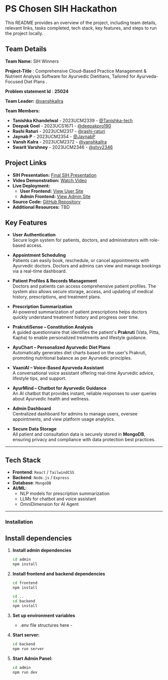 # PS Chosen SIH Hackathon

This README provides an overview of the project, including team details, relevant links, tasks completed, tech stack, key features, and steps to run the project locally.

## Team Details

**Team Name:** SIH Winners  

**Project-Title** : Comprehensive Cloud-Based Practice Management & Nutrient Analysis Software for Ayurvedic Dietitians, Tailored for Ayurveda-Focused Diet Plans . 

**Problem statement Id** : **25024**

**Team Leader:** [@vanshkallra](https://github.com/vanshkallra) 

**Team Members:**

- **Tanishka Khandelwal** - 2023UCM2339 - [@Tanishka-tech](https://github.com/tanishka-git2715)  
- **Deepak Goel** - 2023UCS1671 - [@deepakpro190](https://github.com/deepakpro190)  
- **Rashi Raturi** - 2023UCM2317 - [@rashi-raturi](https://github.com/rashi-raturi)  
- **Jaynab P** - 2023UCM2354 - [@JaynabP](https://github.com/JaynabP)  
- **Vansh Kalra** - 2023UCM2372 - [@vanshkallra](https://github.com/vanshkallra)  
- **Swarit Varshney** - 2023UCM2346 - [@stvy2346](https://github.com/stvy2346)  

## Project Links

- **SIH Presentation:** [Final SIH Presentation](TBD)  
- **Video Demonstration:** [Watch Video](TBD)  
- **Live Deployment:**
   - **User Frontend:** [View User Site](https://ayurdev.vercel.app/)  
   - **Admin Frontend:** [View Admin Site](https://ayurdev-admin.vercel.app)  
- **Source Code:** [GitHub Repository](https://github.com/rashi-raturi/Ayur.dev)  
- **Additional Resources:** TBD

## Key Features

- **User Authentication**  
  Secure login system for patients, doctors, and administrators with role-based access.

- **Appointment Scheduling**  
  Patients can easily book, reschedule, or cancel appointments with Ayurvedic doctors. Doctors and admins can view and manage bookings via a real-time dashboard.

- **Patient Profiles & Records Management**  
  Doctors and patients can access comprehensive patient profiles. The system also allows secure storage, access, and updating of medical history, prescriptions, and treatment plans.

- **Prescription Summarization**  
  AI-powered summarization of patient prescriptions helps doctors quickly understand treatment history and progress over time.

- **PrakrutiSense – Constitution Analysis**  
  A guided questionnaire that identifies the patient's **Prakruti** (Vata, Pitta, Kapha) to enable personalized treatments and lifestyle guidance.

- **AyuChart – Personalized Ayurvedic Diet Plans**  
  Automatically generates diet charts based on the user's Prakruti, promoting nutritional balance as per Ayurvedic principles.

- **VaaniAI – Voice-Based Ayurveda Assistant**  
  A conversational voice assistant offering real-time Ayurvedic advice, lifestyle tips, and support.

- **AyurMind – Chatbot for Ayurvedic Guidance**  
  An AI chatbot that provides instant, reliable responses to user queries about Ayurvedic health and wellness.

- **Admin Dashboard**  
  Centralized dashboard for admins to manage users, oversee appointments, and view platform usage analytics.

- **Secure Data Storage**  
  All patient and consultation data is securely stored in **MongoDB**, ensuring privacy and compliance with data protection best practices.

---

## Tech Stack

- **Frontend**: `React` / `TailwindCSS`
- **Backend**: `Node.js` / `Express` 
- **Database**: `MongoDB` 
- **AI/ML**:
  - NLP models for prescription summarization
  - LLMs for chatbot and voice assistant
  - OmniDimension for AI Agent
---

### Installation

## Install dependencies

1. **Install admin dependencies**
   ```bash
   cd admin
   npm install
   ```

2. **Install frontend and backend dependencies**
   ```bash
   cd frontend
   npm install
   ```

   ```bash
   cd ..
   cd backend
   npm install
   ```

3. **Set up environment variables**
   - .env file structures here -

4. **Start server:**
   ```bash
   cd backend
   npm run server
   ```

5. **Start Admin Panel:**
   ```bash
   cd admin
   npm run dev
   ```
   
